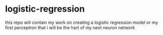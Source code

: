 # logistic-regression
this repo will contain my work on creating a logistic regression model  or my first perceptron that i will be the hart of my next neuron network 
